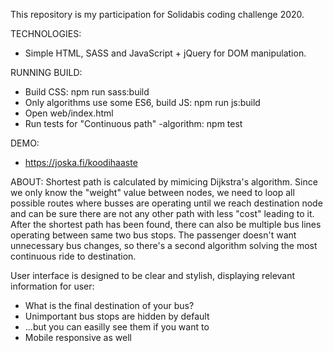 
This repository is my participation for Solidabis coding challenge 2020.

TECHNOLOGIES:
- Simple HTML, SASS and JavaScript + jQuery for DOM manipulation.

RUNNING BUILD:
- Build CSS: npm run sass:build
- Only algorithms use some ES6, build JS: npm run js:build
- Open web/index.html
- Run tests for "Continuous path" -algorithm: npm test

DEMO:
- https://joska.fi/koodihaaste

ABOUT:
Shortest path is calculated by mimicing Dijkstra's algorithm. Since we only know the "weight" value between nodes, we need to loop all possible routes where busses are operating until we reach destination node and can be sure there are not any other path with less "cost" leading to it. After the shortest path has been found, there can also be multiple bus lines operating between same two bus stops. The passenger doesn't want unnecessary bus changes, so there's a second algorithm solving the most continuous ride to destination.

User interface is designed to be clear and stylish, displaying relevant information for user:
- What is the final destination of your bus?
- Unimportant bus stops are hidden by default
- ...but you can easilly see them if you want to
- Mobile responsive as well